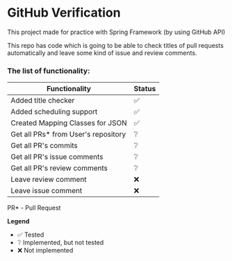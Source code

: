 # GitHub Verification
This project made for practice with Spring Framework (by using GitHub API)

This repo has code which is going to be able to check titles of pull requests automatically and leave some kind of issue and review comments.

### The list of functionality:

|Functionality|Status|
|---|---|
|Added title checker|✅|
|Added scheduling support|✅|
|Created Mapping Classes for JSON|✅|
|Get all PRs* from User's repository |❔|
|Get all PR's commits|❔|
|Get all PR's issue comments|❔|
|Get all PR's review comments|❔|
|Leave review comment|❌|
|Leave issue comment|❌|

PR* - Pull Request

**Legend**

- ✅ Tested
- ❔ Implemented, but not tested
- ❌ Not implemented